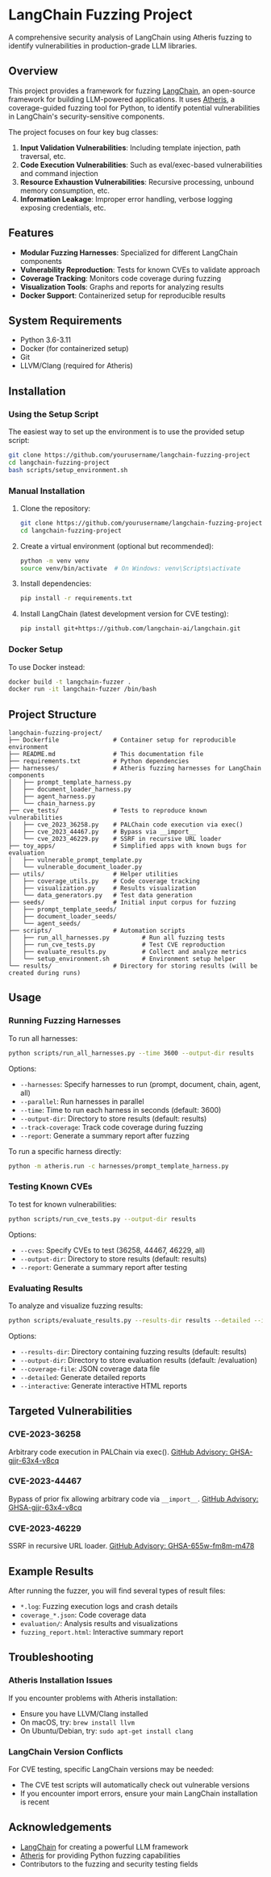 # LangChain Fuzzing Project

A comprehensive security analysis of LangChain using Atheris fuzzing to identify vulnerabilities in production-grade LLM libraries.

## Overview

This project provides a framework for fuzzing [LangChain](https://github.com/langchain-ai/langchain), an open-source framework for building LLM-powered applications. It uses [Atheris](https://github.com/google/atheris), a coverage-guided fuzzing tool for Python, to identify potential vulnerabilities in LangChain's security-sensitive components.

The project focuses on four key bug classes:
1. **Input Validation Vulnerabilities**: Including template injection, path traversal, etc.
2. **Code Execution Vulnerabilities**: Such as eval/exec-based vulnerabilities and command injection
3. **Resource Exhaustion Vulnerabilities**: Recursive processing, unbound memory consumption, etc.
4. **Information Leakage**: Improper error handling, verbose logging exposing credentials, etc.

## Features

- **Modular Fuzzing Harnesses**: Specialized for different LangChain components
- **Vulnerability Reproduction**: Tests for known CVEs to validate approach
- **Coverage Tracking**: Monitors code coverage during fuzzing
- **Visualization Tools**: Graphs and reports for analyzing results
- **Docker Support**: Containerized setup for reproducible results

## System Requirements

- Python 3.6-3.11
- Docker (for containerized setup)
- Git
- LLVM/Clang (required for Atheris)

## Installation

### Using the Setup Script

The easiest way to set up the environment is to use the provided setup script:

```bash
git clone https://github.com/yourusername/langchain-fuzzing-project
cd langchain-fuzzing-project
bash scripts/setup_environment.sh
```

### Manual Installation

1. Clone the repository:
   ```bash
   git clone https://github.com/yourusername/langchain-fuzzing-project
   cd langchain-fuzzing-project
   ```

2. Create a virtual environment (optional but recommended):
   ```bash
   python -m venv venv
   source venv/bin/activate  # On Windows: venv\Scripts\activate
   ```

3. Install dependencies:
   ```bash
   pip install -r requirements.txt
   ```

4. Install LangChain (latest development version for CVE testing):
   ```bash
   pip install git+https://github.com/langchain-ai/langchain.git
   ```

### Docker Setup

To use Docker instead:

```bash
docker build -t langchain-fuzzer .
docker run -it langchain-fuzzer /bin/bash
```

## Project Structure

```
langchain-fuzzing-project/
├── Dockerfile               # Container setup for reproducible environment
├── README.md                # This documentation file
├── requirements.txt         # Python dependencies
├── harnesses/               # Atheris fuzzing harnesses for LangChain components
│   ├── prompt_template_harness.py
│   ├── document_loader_harness.py
│   ├── agent_harness.py
│   └── chain_harness.py
├── cve_tests/               # Tests to reproduce known vulnerabilities
│   ├── cve_2023_36258.py    # PALChain code execution via exec()
│   ├── cve_2023_44467.py    # Bypass via __import__
│   └── cve_2023_46229.py    # SSRF in recursive URL loader
├── toy_apps/                # Simplified apps with known bugs for evaluation
│   ├── vulnerable_prompt_template.py
│   └── vulnerable_document_loader.py
├── utils/                   # Helper utilities
│   ├── coverage_utils.py    # Code coverage tracking
│   ├── visualization.py     # Results visualization
│   └── data_generators.py   # Test data generation
├── seeds/                   # Initial input corpus for fuzzing
│   ├── prompt_template_seeds/
│   ├── document_loader_seeds/
│   └── agent_seeds/
├── scripts/                 # Automation scripts
│   ├── run_all_harnesses.py         # Run all fuzzing tests
│   ├── run_cve_tests.py             # Test CVE reproduction
│   ├── evaluate_results.py          # Collect and analyze metrics
│   └── setup_environment.sh         # Environment setup helper
└── results/                 # Directory for storing results (will be created during runs)
```

## Usage

### Running Fuzzing Harnesses

To run all harnesses:

```bash
python scripts/run_all_harnesses.py --time 3600 --output-dir results
```

Options:
- `--harnesses`: Specify harnesses to run (prompt, document, chain, agent, all)
- `--parallel`: Run harnesses in parallel
- `--time`: Time to run each harness in seconds (default: 3600)
- `--output-dir`: Directory to store results (default: results)
- `--track-coverage`: Track code coverage during fuzzing
- `--report`: Generate a summary report after fuzzing

To run a specific harness directly:

```bash
python -m atheris.run -c harnesses/prompt_template_harness.py
```

### Testing Known CVEs

To test for known vulnerabilities:

```bash
python scripts/run_cve_tests.py --output-dir results
```

Options:
- `--cves`: Specify CVEs to test (36258, 44467, 46229, all)
- `--output-dir`: Directory to store results (default: results)
- `--report`: Generate a summary report after testing

### Evaluating Results

To analyze and visualize fuzzing results:

```bash
python scripts/evaluate_results.py --results-dir results --detailed --interactive
```

Options:
- `--results-dir`: Directory containing fuzzing results (default: results)
- `--output-dir`: Directory to store evaluation results (default: <results-dir>/evaluation)
- `--coverage-file`: JSON coverage data file
- `--detailed`: Generate detailed reports
- `--interactive`: Generate interactive HTML reports

## Targeted Vulnerabilities

### CVE-2023-36258
Arbitrary code execution in PALChain via exec(). [GitHub Advisory: GHSA-gjjr-63x4-v8cq](https://github.com/advisories/GHSA-gjjr-63x4-v8cq)

### CVE-2023-44467
Bypass of prior fix allowing arbitrary code via `__import__`. [GitHub Advisory: GHSA-gjjr-63x4-v8cq](https://github.com/advisories/GHSA-gjjr-63x4-v8cq)

### CVE-2023-46229
SSRF in recursive URL loader. [GitHub Advisory: GHSA-655w-fm8m-m478](https://github.com/advisories/GHSA-655w-fm8m-m478)

## Example Results

After running the fuzzer, you will find several types of result files:

- `*.log`: Fuzzing execution logs and crash details
- `coverage_*.json`: Code coverage data
- `evaluation/`: Analysis results and visualizations
- `fuzzing_report.html`: Interactive summary report

## Troubleshooting

### Atheris Installation Issues

If you encounter problems with Atheris installation:

- Ensure you have LLVM/Clang installed
- On macOS, try: `brew install llvm`
- On Ubuntu/Debian, try: `sudo apt-get install clang`

### LangChain Version Conflicts

For CVE testing, specific LangChain versions may be needed:

- The CVE test scripts will automatically check out vulnerable versions
- If you encounter import errors, ensure your main LangChain installation is recent

## Acknowledgements

- [LangChain](https://github.com/langchain-ai/langchain) for creating a powerful LLM framework
- [Atheris](https://github.com/google/atheris) for providing Python fuzzing capabilities
- Contributors to the fuzzing and security testing fields


